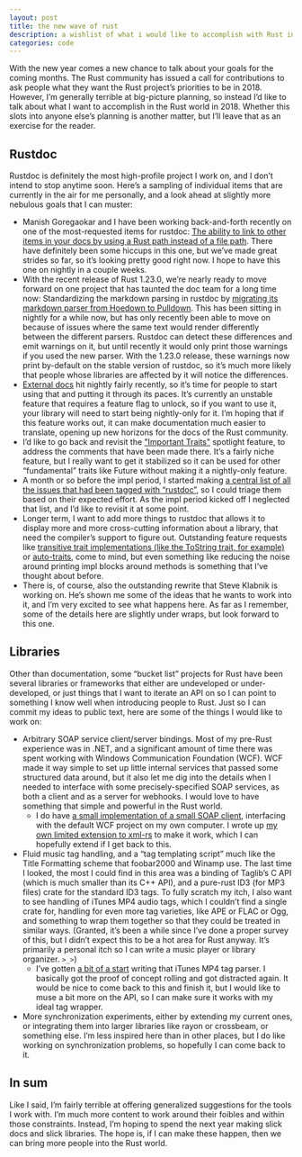 ```yaml
---
layout: post
title: the new wave of rust
description: a wishlist of what i would like to accomplish with Rust in 2018
categories: code
---
```


With the new year comes a new chance to talk about your goals for the coming months. The Rust
community has issued a call for contributions to ask people what they want the Rust project’s
priorities to be in 2018. However, I’m generally terrible at big-picture planning, so instead I’d
like to talk about what I want to accomplish in the Rust world in 2018. Whether this slots into
anyone else’s planning is another matter, but I’ll leave that as an exercise for the reader.

## Rustdoc

Rustdoc is definitely the most high-profile project I work on, and I don’t intend to stop anytime
soon. Here’s a sampling of individual items that are currently in the air for me personally, and a
look ahead at slightly more nebulous goals that I can muster:

- Manish Goregaokar and I have been working back-and-forth recently on one of the most-requested
  items for rustdoc: [The ability to link to other items in your docs by using a Rust path instead
  of a file path][intra-paths]. There have definitely been some hiccups in this one, but we’ve made
  great strides so far, so it’s looking pretty good right now. I hope to have this one on nightly in
  a couple weeks.
- With the recent release of Rust 1.23.0, we’re nearly ready to move forward on one project that has
  taunted the doc team for a long time now: Standardizing the markdown parsing in rustdoc by
  [migrating its markdown parser from Hoedown to Pulldown][pulldown]. This has been sitting in
  nightly for a while now, but has only recently been able to move on because of issues where the
  same text would render differently between the different parsers. Rustdoc can detect these
  differences and emit warnings on it, but until recently it would only print those warnings if you
  used the new parser.  With the 1.23.0 release, these warnings now print by-default on the stable
  version of rustdoc, so it’s much more likely that people whose libraries are affected by it will
  notice the differences.
- [External docs] hit nightly fairly recently, so it’s time for people to start using that and
  putting it through its paces. It’s currently an unstable feature that requires a feature flag to
  unlock, so if you want to use it, your library will need to start being nightly-only for it. I’m
  hoping that if this feature works out, it can make documentation much easier to translate, opening
  up new horizons for the docs of the Rust community.
- I’d like to go back and revisit the ["Important Traits"] spotlight feature, to address the
  comments that have been made there. It’s a fairly niche feature, but I really want to get it
  stabilized so it can be used for other “fundamental” traits like Future without making it a
  nightly-only feature.
- A month or so before the impl period, I started making [a central list of all the issues that had
  been tagged with “rustdoc”][mega-list], so I could triage them based on their expected effort. As
  the impl period kicked off I neglected that list, and I’d like to revisit it at some point.
- Longer term, I want to add more things to rustdoc that allows it to display more and more
  cross-cutting information about a library, that need the compiler’s support to figure out.
  Outstanding feature requests like [transitive trait implementations (like the ToString trait, for
  example)][tostring] or [auto-traits], come to mind, but even something like reducing the noise
  around printing impl blocks around methods is something that I’ve thought about before.
- There is, of course, also the outstanding rewrite that Steve Klabnik is working on. He’s shown me
  some of the ideas that he wants to work into it, and I’m very excited to see what happens here. As
  far as I remember, some of the details here are slightly under wraps, but look forward to this one.

[intra-paths]: https://github.com/rust-lang/rust/pull/47046
[pulldown]: https://github.com/rust-lang/rust/issues/44229
[External docs]: https://github.com/rust-lang/rust/issues/44732
["Important Traits"]: https://github.com/rust-lang/rust/issues/45040
[mega-list]: https://github.com/nrc/dev-tools-team/issues/23
[tostring]: https://github.com/rust-lang/rust/issues/33772
[auto-traits]: https://github.com/rust-lang/rust/issues/17606

## Libraries

Other than documentation, some “bucket list” projects for Rust have been several libraries or
frameworks that either are undeveloped or under-developed, or just things that I want to iterate an
API on so I can point to something I know well when introducing people to Rust. Just so I can commit
my ideas to public text, here are some of the things I would like to work on:

- Arbitrary SOAP service client/server bindings. Most of my pre-Rust experience was in .NET, and a
  significant amount of time there was spent working with Windows Communication Foundation (WCF). WCF
  made it way simple to set up little internal services that passed some structured data around, but
  it also let me dig into the details when I needed to interface with some precisely-specified SOAP
  services, as both a client and as a server for webhooks. I would love to have something that simple
  and powerful in the Rust world.
  - I do have [a small implementation of a small SOAP client][soap-test], interfacing with the
    default WCF project on my own computer. I wrote up [my own limited extension to
    xml-rs][sulfate-xml] to make it work, which I can hopefully extend if I get back to this.
- Fluid music tag handling, and a “tag templating script” much like the Title Formatting scheme that
  foobar2000 and Winamp use. The last time I looked, the most I could find in this area was a binding
  of Taglib’s C API (which is much smaller than its C++ API), and a pure-rust ID3 (for MP3 files)
  crate for the standard ID3 tags. To fully scratch my itch, I also want to see handling of iTunes MP4
  audio tags, which I couldn’t find a single crate for, handling for even more tag varieties, like APE
  or FLAC or Ogg, and something to wrap them together so that they could be treated in similar ways.
  (Granted, it’s been a while since I’ve done a proper survey of this, but I didn’t expect this to be
  a hot area for Rust anyway. It’s primarily a personal itch so I can write a music player or library
  organizer. `>_>`)
  - I’ve gotten [a bit of a start][mp4tag-test] writing that iTunes MP4 tag parser. I basically got
    the proof of concept rolling and got distracted again. It would be nice to come back to this and
    finish it, but I would like to muse a bit more on the API, so I can make sure it works with my
    ideal tag wrapper.
- More synchronization experiments, either by extending my current ones, or integrating them into
  larger libraries like rayon or crossbeam, or something else. I’m less inspired here than in other
  places, but I do like working on synchronization problems, so hopefully I can come back to it.

[soap-test]: https://github.com/QuietMisdreavus/rust-soap-test
[sulfate-xml]: https://github.com/QuietMisdreavus/sulfate-xml
[mp4tag-test]: https://github.com/QuietMisdreavus/mp4tag-rs

## In sum

Like I said, I’m fairly terrible at offering generalized suggestions for the tools I work with. I’m
much more content to work around their foibles and within those constraints. Instead, I’m hoping to
spend the next year making slick docs and slick libraries. The hope is, if I can make these happen,
then we can bring more people into the Rust world.
